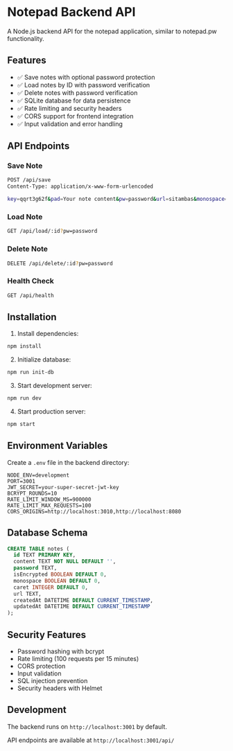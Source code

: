 # Notepad Backend API

A Node.js backend API for the notepad application, similar to notepad.pw functionality.

## Features

- ✅ Save notes with optional password protection
- ✅ Load notes by ID with password verification
- ✅ Delete notes with password verification
- ✅ SQLite database for data persistence
- ✅ Rate limiting and security headers
- ✅ CORS support for frontend integration
- ✅ Input validation and error handling

## API Endpoints

### Save Note
```bash
POST /api/save
Content-Type: application/x-www-form-urlencoded

key=qqrt3g62f&pad=Your note content&pw=password&url=sitambas&monospace=0&caret=0
```

### Load Note
```bash
GET /api/load/:id?pw=password
```

### Delete Note
```bash
DELETE /api/delete/:id?pw=password
```

### Health Check
```bash
GET /api/health
```

## Installation

1. Install dependencies:
```bash
npm install
```

2. Initialize database:
```bash
npm run init-db
```

3. Start development server:
```bash
npm run dev
```

4. Start production server:
```bash
npm start
```

## Environment Variables

Create a `.env` file in the backend directory:

```env
NODE_ENV=development
PORT=3001
JWT_SECRET=your-super-secret-jwt-key
BCRYPT_ROUNDS=10
RATE_LIMIT_WINDOW_MS=900000
RATE_LIMIT_MAX_REQUESTS=100
CORS_ORIGINS=http://localhost:3010,http://localhost:8080
```

## Database Schema

```sql
CREATE TABLE notes (
  id TEXT PRIMARY KEY,
  content TEXT NOT NULL DEFAULT '',
  password TEXT,
  isEncrypted BOOLEAN DEFAULT 0,
  monospace BOOLEAN DEFAULT 0,
  caret INTEGER DEFAULT 0,
  url TEXT,
  createdAt DATETIME DEFAULT CURRENT_TIMESTAMP,
  updatedAt DATETIME DEFAULT CURRENT_TIMESTAMP
);
```

## Security Features

- Password hashing with bcrypt
- Rate limiting (100 requests per 15 minutes)
- CORS protection
- Input validation
- SQL injection prevention
- Security headers with Helmet

## Development

The backend runs on `http://localhost:3001` by default.

API endpoints are available at `http://localhost:3001/api/`
